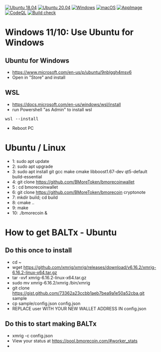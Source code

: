[![Ubuntu 18.04](https://github.com/BMoreToken/bmorecoinwallet/actions/workflows/ubuntu18.yml/badge.svg)](https://github.com/BMoreToken/bmorecoinwallet/actions/workflows/ubuntu18.yml)
[![Ubuntu 20.04](https://github.com/BMoreToken/bmorecoinwallet/actions/workflows/ubuntu20.yml/badge.svg)](https://github.com/BMoreToken/bmorecoinwallet/actions/workflows/ubuntu20.yml)
[![Windows](https://github.com/BMoreToken/bmorecoinwallet/actions/workflows/windows.yml/badge.svg)](https://github.com/BMoreToken/bmorecoinwallet/actions/workflows/windows.yml)
[![macOS](https://github.com/BMoreToken/bmorecoinwallet/actions/workflows/macOS.yml/badge.svg)](https://github.com/BMoreToken/bmorecoinwallet/actions/workflows/macOS.yml)
[![AppImage](https://github.com/BMoreToken/bmorecoinwallet/actions/workflows/appimage.yml/badge.svg)](https://github.com/BMoreToken/bmorecoinwallet/actions/workflows/appimage.yml)
[![CodeQL](https://github.com/BMoreToken/bmorecoinwallet/actions/workflows/codeql-analysis.yml/badge.svg)](https://github.com/BMoreToken/bmorecoinwallet/actions/workflows/codeql-analysis.yml)
[![Build check](https://github.com/BMoreToken/bmorecoinwallet/actions/workflows/check.yml/badge.svg)](https://github.com/BMoreToken/bmorecoinwallet/actions/workflows/check.yml)
# Windows 11/10: Use Ubuntu for Windows
## Ubuntu for Windows
* https://www.microsoft.com/en-us/p/ubuntu/9nblggh4msv6
* Open in "Store" and install
## WSL
* https://docs.microsoft.com/en-us/windows/wsl/install
* run Powershell "as Admin" to install wsl
<pre>
wsl --install
</pre>
* Reboot PC


# Ubuntu / Linux
* 1: sudo apt update
* 2: sudo apt upgrade
* 3: sudo apt install git gcc make cmake libboost1.67-dev qt5-default build-essential
* 4: git clone https://github.com/BMoreToken/bmorecoinwallet
* 5 : cd bmorecoinwallet
* 6: git clone https://github.com/BMoreToken/bmorecoin cryptonote
* 7: mkdir build; cd build
* 8: cmake ..
* 9: make
* 10: ./bmorecoin &

# How to get BALTx - Ubuntu
## Do this once to install
* cd ~
* wget https://github.com/xmrig/xmrig/releases/download/v6.16.2/xmrig-6.16.2-linux-x64.tar.gz
* tar -xvf xmrig-6.16.2-linux-x64.tar.gz
* sudo mv xmrig-6.16.2/xmrig /bin/xmrig
* git clone https://gist.github.com/73362a23ccbb1aeb7bea9a1e50a52cba.git sample
* cp sample/config.json config.json
* REPLACE user WITH YOUR NEW WALLET ADDRESS IN config.json
## Do this to start making BALTx
* xmrig -c config.json 
* View your status at https://pool.bmorecoin.com/#worker_stats
*

